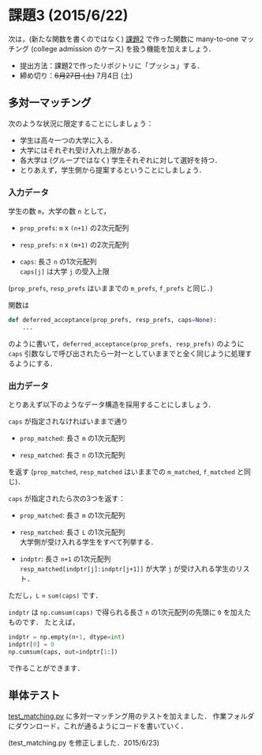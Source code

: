 課題3 (2015/6/22)
================

次は，(新たな関数を書くのではなく) [課題2](../ex02) で作った関数に many-to-one マッチング
(college admission のケース) を扱う機能を加えましょう．

* 提出方法：課題2で作ったリポジトリに「プッシュ」する．
* 締め切り：~~6月27日 (土)~~ 7月4日 (土)


## 多対一マッチング

次のような状況に限定することにしましょう：

* 学生は高々一つの大学に入る．
* 大学にはそれぞれ受け入れ上限がある．
* 各大学は (グループではなく) 学生それぞれに対して選好を持つ．
* とりあえず，学生側から提案するということにしましょう．

### 入力データ

学生の数 `m`，大学の数 `n` として，

* `prop_prefs`: `m` x `(n+1)` の2次元配列

* `resp_prefs`: `n` x `(m+1)` の2次元配列

* `caps`: 長さ `n` の1次元配列  
  `caps[j]` は大学 `j` の受入上限

(`prop_prefs`, `resp_prefs` はいままでの `m_prefs`, `f_prefs` と同じ．)

関数は

```python
def deferred_acceptance(prop_prefs, resp_prefs, caps=None):
    ...
```

のように書いて，`deferred_acceptance(prop_prefs, resp_prefs)` のように
`caps` 引数なしで呼び出されたら一対一としていままでと全く同じように処理するようにする．

### 出力データ

とりあえず以下のようなデータ構造を採用することにしましょう．

`caps` が指定されなければいままで通り

* `prop_matched`: 長さ `m` の1次元配列

* `resp_matched`: 長さ `n` の1次元配列

を返す
(`prop_matched`, `resp_matched` はいままでの `m_matched`, `f_matched` と同じ)．

`caps` が指定されたら次の3つを返す：

* `prop_matched`: 長さ `m` の1次元配列

* `resp_matched`: 長さ `L` の1次元配列  
  大学側が受け入れる学生をすべて列挙する．

* `indptr`: 長さ `n+1` の1次元配列  
  `resp_matched[indptr[j]:indptr[j+1]]` が大学 `j` が受け入れる学生のリスト．

ただし，`L` = `sum(caps)` です．

`indptr` は `np.cumsum(caps)` で得られる長さ `n` の1次元配列の先頭に `0` を加えたものです．
たとえば，

```python
indptr = np.empty(n+1, dtype=int)
indptr[0] = 0
np.cumsum(caps, out=indptr[1:])
```

で作ることができます．


## 単体テスト

[test_matching.py](https://github.com/oyamad/matching/blob/2c26eeddf4f627116f0000384107e68767467f4e/test_matching.py)
に多対一マッチング用のテストを加えました．
作業フォルダにダウンロード，これが通るようにコードを書いていく．

(test_matching.py を修正しました．2015/6/23)
